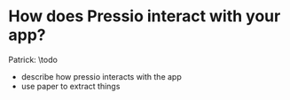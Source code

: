 
# How does Pressio interact with your app?

Patrick: \todo
- describe how pressio interacts with the app
- use paper to extract things

<!-- Use the image of schematic from paper. -->
<!-- <img src="./schem.svg" width="30" height="30px"> -->